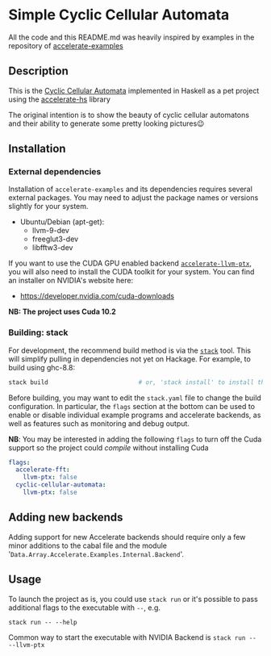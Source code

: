 # Simple Cyclic Cellular Automata

All the code and this README.md was heavily inspired by examples in the repository of [accelerate-examples](https://github.com/AccelerateHS/accelerate-examples)

## Description

This is the [Cyclic Cellular Automata](https://en.wikipedia.org/wiki/Cyclic_cellular_automaton) implemented in Haskell as a pet project using the [accelerate-hs](https://github.com/AccelerateHS/accelerate) library

The original intention is to show the beauty of cyclic cellular automatons and their ability to generate 
some pretty looking pictures😉

## Installation

### External dependencies

Installation of `accelerate-examples` and its dependencies requires several
external packages. You may need to adjust the package names or versions slightly
for your system.

  * Ubuntu/Debian (apt-get):
    - llvm-9-dev
    - freeglut3-dev
    - libfftw3-dev

If you want to use the CUDA GPU enabled backend
[`accelerate-llvm-ptx`](https://github.com/AccelerateHS/accelerate-llvm), you will also need to install the CUDA toolkit for your system. You can find an
installer on NVIDIA's website here:

  * https://developer.nvidia.com/cuda-downloads

**NB: The project uses Cuda 10.2**

### Building: stack

For development, the recommend build method is via the
[`stack`](http://haskellstack.org) tool. This will simplify pulling in
dependencies not yet on Hackage. For example, to build using ghc-8.8:

```bash
stack build                         # or, 'stack install' to install the executable globally
```

Before building, you may want to edit the `stack.yaml` file to change the build
configuration. In particular, the `flags` section at the bottom can be used to
enable or disable individual example programs and accelerate backends, as well
as features such as monitoring and debug output.

**NB**: You may be interested in adding the following `flags` to turn off the Cuda support
so the project could _compile_ without installing Cuda

```yaml
flags:
  accelerate-fft:
    llvm-ptx: false
  cyclic-cellular-automata:
    llvm-ptx: false
```

Adding new backends
-------------------

Adding support for new Accelerate backends should require only a few minor
additions to the cabal file and the module '`Data.Array.Accelerate.Examples.Internal.Backend`'.

## Usage

To launch the project as is, you could use `stack run` or it's possible to pass additional flags to the executable with `--`, e.g.

`stack run -- --help`

Common way to start the executable with NVIDIA Backend is `stack run -- --llvm-ptx`
